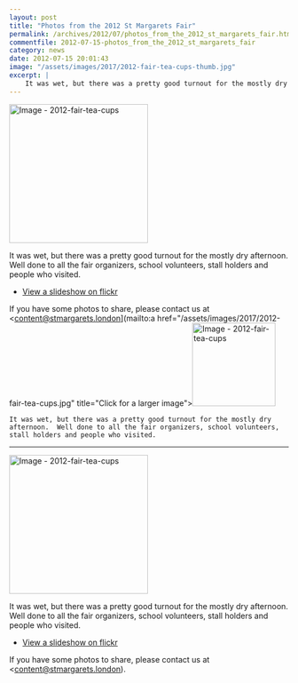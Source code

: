 ```yaml
---
layout: post
title: "Photos from the 2012 St Margarets Fair"
permalink: /archives/2012/07/photos_from_the_2012_st_margarets_fair.html
commentfile: 2012-07-15-photos_from_the_2012_st_margarets_fair
category: news
date: 2012-07-15 20:01:43
image: "/assets/images/2017/2012-fair-tea-cups-thumb.jpg"
excerpt: |
    It was wet, but there was a pretty good turnout for the mostly dry afternoon.  Well done to all the fair organizers, school volunteers, stall holders and people who visited.
---
```


<a href="/assets/images/2017/2012-fair-tea-cups.jpg" title="Click for a larger image"><img src="/assets/images/2017/2012-fair-tea-cups-thumb.jpg" width="250" alt="Image - 2012-fair-tea-cups"  class="photo right"/></a>

It was wet, but there was a pretty good turnout for the mostly dry afternoon. Well done to all the fair organizers, school volunteers, stall holders and people who visited.

-   [View a slideshow on flickr](http://www.flickr.com//photos/mahnke/sets/72157630583153176/show/)

If you have some photos to share, please contact us at <content@stmargarets.london](mailto:a href="/assets/images/2017/2012-fair-tea-cups.jpg" title="Click for a larger image"><img src="/assets/images/2017/2012-fair-tea-cups-thumb.jpg" width="150" alt="Image - 2012-fair-tea-cups"  class="photo right"/></a>

    It was wet, but there was a pretty good turnout for the mostly dry afternoon.  Well done to all the fair organizers, school volunteers, stall holders and people who visited.
---

<a href="/assets/images/2017/2012-fair-tea-cups.jpg" title="Click for a larger image"><img src="/assets/images/2017/2012-fair-tea-cups-thumb.jpg" width="250" alt="Image - 2012-fair-tea-cups"  class="photo right"/></a>

It was wet, but there was a pretty good turnout for the mostly dry afternoon. Well done to all the fair organizers, school volunteers, stall holders and people who visited.

-   [View a slideshow on flickr](http://www.flickr.com//photos/mahnke/sets/72157630583153176/show/)

If you have some photos to share, please contact us at <content@stmargarets.london).
